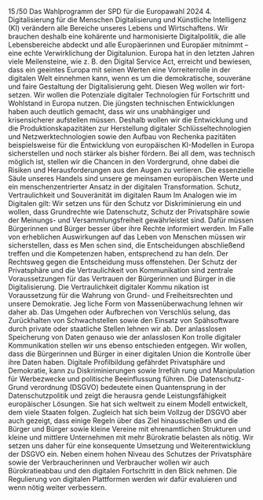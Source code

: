 15 /50
Das Wahlprogramm der SPD für die Europawahl 2024
4. Digitalisierung für die Menschen
Digitalisierung und Künstliche Intelligenz (KI) verändern alle Bereiche unseres Lebens und Wirtschaftens. 
Wir brauchen deshalb eine kohärente und harmonisierte Digitalpolitik, die alle Lebensbereiche abdeckt 
und alle Europäerinnen und Europäer mitnimmt – eine echte Verwirklichung der Digitalunion. Europa hat 
in den letzten Jahren viele Meilensteine, wie z. B. den Digital Service Act, erreicht und bewiesen, dass ein 
geeintes Europa mit seinen Werten eine Vorreiterrolle in der digitalen Welt einnehmen kann, wenn es um 
die demokratische, souveräne und faire Gestaltung der Digitalisierung geht. Diesen Weg wollen wir fort­
setzen. Wir wollen die Potenziale digitaler Technologien für Fortschritt und Wohlstand in Europa nutzen. 
Die jüngsten technischen Entwicklungen haben auch deutlich gemacht, dass wir uns unabhängiger und 
krisensicherer aufstellen müssen. Deshalb wollen wir die Entwicklung und die Produktionskapazitäten zur 
Herstellung digitaler Schlüsseltechnologien und Netzwerktechnologien sowie den Aufbau von Rechenka­
pazitäten beispielsweise für die Entwicklung von europäischen KI-Modellen in Europa sicherstellen und 
noch stärker als bisher fördern.
Bei all dem, was technisch möglich ist, stellen wir die Chancen in den Vordergrund, ohne dabei die Risiken 
und Herausforderungen aus den Augen zu verlieren. Die essenzielle Säule unseres Handels sind unsere ge­
meinsamen europäischen Werte und ein menschenzentrierter Ansatz in der digitalen Transformation.
Schutz, Vertraulichkeit und Souveränität im digitalen Raum
Im Analogen wie im Digitalen gilt: Wir setzen uns für den Schutz vor Diskriminierung ein und wollen, dass 
Grundrechte wie Datenschutz, Schutz der Privatsphäre sowie der Meinungs- und Versammlungsfreiheit 
gewährleistet sind. Dafür müssen Bürgerinnen und Bürger besser über ihre Rechte informiert werden. Im 
Falle von erheblichen Auswirkungen auf das Leben von Menschen müssen wir sicherstellen, dass es Men­
schen sind, die Entscheidungen abschließend treffen und die Kompetenzen haben, entsprechend zu han­
deln. Der Rechtsweg gegen die Entscheidung muss offenstehen.
Der Schutz der Privatsphäre und die Vertraulichkeit von Kommunikation sind zentrale Voraussetzungen 
für das Vertrauen der Bürgerinnen und Bürger in die Digitalisierung. Die Vertraulichkeit digitaler Kommu­
nikation ist Voraussetzung für die Wahrung von Grund- und Freiheitsrechten und unsere Demokratie. Jeg­
liche Form von Massenüberwachung lehnen wir daher ab. Das Umgehen oder Aufbrechen von Verschlüs­
selung, das Zurückhalten von Schwachstellen sowie den Einsatz von Spähsoftware durch private oder 
staatliche Stellen lehnen wir ab. Der anlasslosen Speicherung von Daten genauso wie der anlasslosen Kon­
trolle digitaler Kommunikation stellen wir uns ebenso entschieden entgegen.
Wir wollen, dass die Bürgerinnen und Bürger in einer digitalen Union die Kontrolle über ihre Daten haben. 
Digitale Profilbildung gefährdet Privatsphäre und Demokratie, kann zu Diskriminierungen sowie Irrefüh­
rung und Manipulation für Werbezwecke und politische Beeinflussung führen. Die Datenschutz- Grund­
verordnung (DSGVO) bedeutete einen Quantensprung in der Datenschutzpolitik und zeigt die herausra­
gende Leistungsfähigkeit europäischer Lösungen. Sie hat sich weltweit zu einem Modell entwickelt, dem 
viele Staaten folgen. Zugleich hat sich beim Vollzug der DSGVO aber auch gezeigt, dass einige Regeln über 
das Ziel hinausschießen und die Bürger und Bürger sowie kleine Vereine mit ehrenamtlichen Strukturen 
und kleine und mittlere Unternehmen mit mehr Bürokratie belasten als nötig. Wir setzen uns daher für 
eine konsequente Umsetzung und Weiterentwicklung der DSGVO ein. Neben einem hohen Niveau des 
Schutzes der Privatsphäre sowie der Verbraucherinnen und Verbraucher wollen wir auch Bürokratieabbau 
und den digitalen Fortschritt in den Blick nehmen. Die Regulierung von digitalen Plattformen werden wir 
dafür evaluieren und wenn nötig weiter verbessern.
